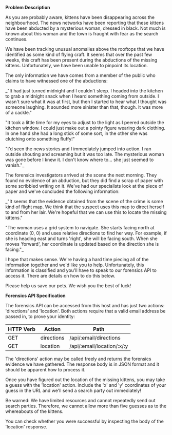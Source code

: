 **Problem Description**  

As you are probably aware, kittens have been disappearing across the neighbourhood. The news networks have been reporting that these kittens have been abducted by a mysterious woman, dressed in black. Not much is known about this woman and the town is fraught with fear as the search continues.

We have been tracking unusual anomalies above the rooftops that we have identified as some kind of flying craft. It seems that over the past few weeks, this craft has been present during the abductions of the missing kittens. Unfortunately, we have been unable to pinpoint its location.

The only information we have comes from a member of the public who claims to have witnessed one of the abductions:

_"It had just turned midnight and I couldn't sleep. I headed into the kitchen to grab a midnight snack when I heard something coming from outside. I wasn't sure what it was at first, but then I started to hear what I thought was someone laughing. It sounded more sinister than that, though. It was more of a cackle."

"It took a little time for my eyes to adjust to the light as I peered outside the kitchen window. I could just make out a pointy figure wearing dark clothing. In one hand she had a long stick of some sort, in the other she was clutching onto something fluffy!"

"I'd seen the news stories and I immediately jumped into action. I ran outside shouting and screaming but it was too late. The mysterious woman was gone before I knew it. I don't know where to... she just seemed to vanish."_

The forensics investigators arrived at the scene the next morning. They found no evidence of an abduction, but they did find a scrap of paper with some scribbled writing on it. We've had our specialists look at the piece of paper and we've concluded the following information:

_"It seems that the evidence obtained from the scene of the crime is some kind of flight map. We think that the suspect uses this map to direct herself to and from her lair. We're hopeful that we can use this to locate the missing kittens."

"The woman uses a grid system to navigate. She starts facing north at coordinate (0, 0) and uses relative directions to find her way. For example, if she is heading east and turns 'right', she will be facing south. When she moves 'forward', her coordinate is updated based on the direction she is facing."_

I hope that makes sense. We're having a hard time piecing all of the information together and we'd like you to help. Unfortunately, this information is classified and you'll have to speak to our forensics API to access it. There are details on how to do this below.

Please help us save our pets. We wish you the best of luck!

**Forensics API Specification**  

The forensics API can be accessed from this host and has just two actions: 'directions' and 'location'. Both actions require that a valid email address be passed in, to prove your identity:

 HTTP Verb	| Action | Path
---|---|---  
GET	| directions | /api/:email/directions
GET	| location	| /api/:email/location/:x/:y

The 'directions' action may be called freely and returns the forensics evidence we have gathered. The response body is in JSON format and it should be apparent how to process it.

Once you have figured out the location of the missing kittens, you may take a guess with the 'location' action. Include the 'x' and 'y' coordinates of your guess in the URL and we'll send a search party out immediately!

Be warned: We have limited resources and cannot repeatedly send out search parties. Therefore, we cannot allow more than five guesses as to the whereabouts of the kittens.

You can check whether you were successful by inspecting the body of the 'location' response.
